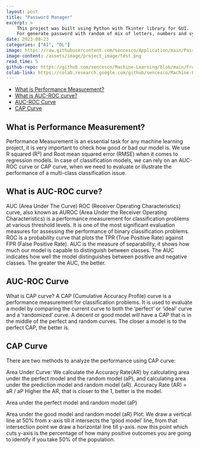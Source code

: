 ```yaml
---
layout: post
title: "Password Manager"
excerpt: >
    This project was built using Python with Tkinter library for GUI.
    For generate password with random of mix of letters, numbers and symbols.
date: 2023-08-23
categories: ["AI", "DL"]
image: https://raw.githubusercontent.com/sencesco/Application/main/Password%20Manager%20V.1.1/logo.png
image-content: /assets/image/project_image/test.png
read_time: 5
github-repo: https://github.com/sencesco/Machine-Learning/blob/main/Frozen%20Lake_RL.ipynb
colab-link: https://colab.research.google.com/github/sencesco/Machine-Learning/blob/main/Frozen%20Lake_RL.ipynb
---
```


<div id="c-s-hlist">
    <ul>
        <li><a href="#what-is-performance-measurement">What is Performance Measurement?</a></li>
        <li><a href="#what-is-auc-roc-curve">What is AUC-ROC curve?</a></li>
        <li><a href="#auc-roc-curve">AUC-ROC Curve</a></li>
        <li><a href="#cap-curve">CAP Curve</a></li>
    </ul>
</div>

## What is Performance Measurement?
Performance Measurement is an essential task for any machine learning project, it is very important to check how good or bad our model is. We use R squared (R²) and Root mean squared error (RMSE) when it comes to regression models. In case of classification models, we can rely on an AUC-ROC curve or CAP curve, when we need to evaluate or illustrate the performance of a multi-class classification issue.

## What is AUC-ROC curve?
AUC (Area Under The Curve) ROC (Receiver Operating Characteristics) curve, also known as AUROC (Area Under the Receiver Operating Characteristics) is a performance measurement for classification problems at various threshold levels. It is one of the most significant evaluation measures for assessing the performance of binary classification problems.
ROC is a probability curve that plots the TPR (True Positive Rate) against FPR (False Positive Rate). AUC is the measure of separability, it shows how much our model is capable to distinguish between classes.
The AUC indicates how well the model distinguishes between positive and negative classes. The greater the AUC, the better.


## AUC-ROC Curve
What is CAP curve?
A CAP (Cumulative Accuracy Profile) curve is a performance measurement for classification problems. It is used to evaluate a model by comparing the current curve to both the ‘perfect’ or ‘ideal’ curve and a ‘randomized’ curve.
A decent or good model will have a CAP that is in the middle of the perfect and random curves. The closer a model is to the perfect CAP, the better is.


## CAP Curve
There are two methods to analyze the performance using CAP curve:

Area Under Curve: We calculate the Accuracy Rate(AR) by calculating area under the perfect model and the random model (aP), and calculating area under the prediction model and random model (aR).
Accuracy Rate (AR) = aR / aP
Higher the AR, that is closer to the 1, better is the model.

Area under the perfect model and random model (aP)                

Area under the good model and random model (aR)
Plot: We draw a vertical line at 50% from x-axis till it intersects the ‘good model’ line, from that intersection point we draw a horizontal line till y-axis. now this point which cuts y-axis is the percentage of how many positive outcomes you are going to identify if you take 50% of the population.